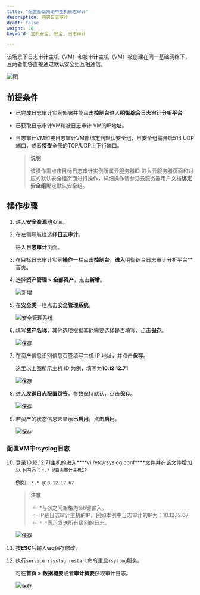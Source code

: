 ```yaml
---
title: "配置基础网络中主机日志审计"
description: 购买日志审计
draft: false
weight: 20
keyword: 主机安全, 安全, 日志审计

---
```


该场景下日志审计主机（VM）和被审计主机（VM）被创建在同一基础网络下，且两者能够直接通过默认安全组互相通信。

![图](../../../_images/blog1.png) 

## 前提条件

* 已完成日志审计实例部署并能点击**控制台**进入**明御综合日志审计分析平台**

* 已获取日志审计VM和被日志审计 VM的IP地址。

* 日志审计VM和被日志审计VM都绑定到默认安全组，且安全组需开启514 UDP端口，或者**接受**全部的TCP/UDP上下行端口。

  > **说明**
  >
  > 该操作需点击目标日志审计实例所属云服务器ID 进入云服务器页面和对应的默认安全组页面进行操作，详细操作请参见云服务器用户文档**绑定安全组**绑定默认安全组。

## 操作步骤

1. 进入**安全资源池**页面。

2. 在左侧导航栏选择**日志审计**。

   进入**日志审计**页面。

3. 在目标日志审计实例**操作**一栏点击**控制台，进入**明御综合日志审计分析平台\**首页。

4. 选择**资产管理 > 全部资产**，点击**新增**。

   ![新增](../../../_images/blog2.png)

5. 在**安全类**一栏点击**安全管理系统**。

   ![安全管理系统](../../../_images/blog3.png)

6. 填写**资产名称**，其他选项根据其他需要选择是否填写，点击**保存**。

   ![保存](../../../_images/blog4.png)

7. 在资产信息识别信息页签填写主机 IP 地址，并点击**保存**。

   这里以上图所示主机 ID 为例，填写为**10.12.12.71**

   ![保存](../../../_images/blog5.png)

8. 进入**发送日志配置页签**，参数保持默认，点击**保存**。 

   ![保存](../../../_images/blog6.png)

9. 若资产的状态信息未显示**已启用**，点击**启用**。

   ![保存](../../../_images/blog7.png) 

### 配置VM中rsyslog日志

10. 登录10.12.12.71主机的进入***\*vi /etc/rsyslog.conf\****文件并在该文件增加以下内容：`*.* @日志审计主机IP`

    例如：`*.* @10.12.12.67`

    > **注意**
    >
    > * *与@之间空格为tab键输入。
    > * IP是日志审计主机的IP，例如本例中日志审计的IP为：10.12.12.67
    > * `*.*`表示发送所有级别的日志。

    ![保存](../../../_images/blog8.png)  

11. 按**ESC**后输入**wq**保存修改。

12. 执行`service rsyslog restart`命令重启`rsyslog`服务。

    可在**首页 > 数据概要**或者**审计概要**获取审计日志。

    ![保存](../../../_images/blog9.png)  